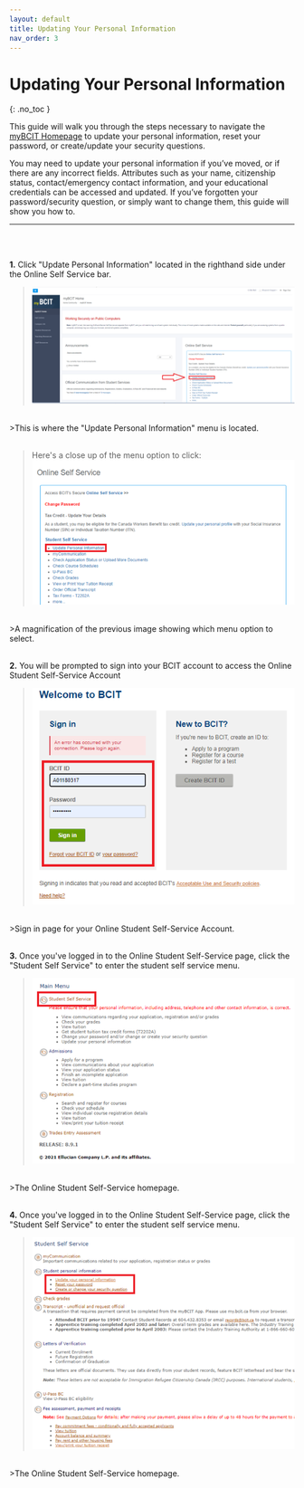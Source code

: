 ```yaml
---
layout: default
title: Updating Your Personal Information
nav_order: 3
---
```


# Updating Your Personal Information
{: .no_toc }

This guide will walk you through the steps necessary to navigate the [myBCIT Homepage](https://my.bcit.ca/) to update your personal information, reset your password, or create/update your security questions.

You may need to update your personal information if you’ve moved, or if there are any incorrect fields. Attributes such as your name, citizenship status, contact/emergency contact information, and your educational credentials can be accessed and updated. If you’ve forgotten your password/security question, or simply want to change them, this guide will show you how to.

---
<br>
<br>


**1.** Click "Update Personal Information" located in the righthand side under the Online Self Service bar. 

>![Screenshot 1 of Updating your Info](https://github.com/Kid-W/Will-Test-Docs/blob/gh-pages/docs/images/update_personal_info/1_update_info.png?raw=true "Update Personal Info on the myBCIT Homepage.")
<br>
>This is where the "Update Personal Information" menu is located.

<br>
<br>

>Here's a close up of the menu option to click:
>![Screenshot 2 of Updating your Info](https://github.com/Kid-W/Will-Test-Docs/blob/gh-pages/docs/images/update_personal_info/2_update_info.png?raw=true "Close-up of the Online Self Service menu options.")
<br>
>A magnification of the previous image showing which menu option to select.

<br>
<br>

**2.** You will be prompted to sign into your BCIT account to access the Online Student Self-Service Account

>![Screenshot 3 of Updating your Info](https://github.com/Kid-W/Will-Test-Docs/blob/gh-pages/docs/images/update_personal_info/3_update_info.png?raw=true "Online self service sign in.")
<br>
>Sign in page for your Online Student Self-Service Account.

<br>
<br>

**3.** Once you've logged in to the Online Student Self-Service page, click the "Student Self Service" to enter the student self service menu.

>![Screenshot 3 of Updating your Info](https://github.com/Kid-W/Will-Test-Docs/blob/gh-pages/docs/images/update_personal_info/4_update_info.png?raw=true "The Online Student Self-Service homepage.")
<br>
>The Online Student Self-Service homepage.

<br>
<br>

**4.** Once you've logged in to the Online Student Self-Service page, click the "Student Self Service" to enter the student self service menu.

>![Screenshot 4 of Updating your Info](https://github.com/Kid-W/Will-Test-Docs/blob/gh-pages/docs/images/update_personal_info/5_update_info.png?raw=true "The Student ")
<br>
>The Online Student Self-Service homepage.

